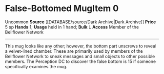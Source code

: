 ﻿---
bulk: L
hands: '1'
id: '1620'
item_category: Adventuring Gear
level: '0'
name: False-Bottomed Mug
price: 5 sp
rarity: Uncommon
source: '[[DATABASE/source/Dark Archive|Dark Archive]]'
subcategory: adventuringgear
trait:
- '[[DATABASE/trait/Uncommon|Uncommon]]'
type: Item
usage: held in 1 hand

---
# False-Bottomed Mug<span class="item-type">Item 0</span>

<span class="trait-uncommon item-trait">Uncommon</span>
**Source** [[DATABASE/source/Dark Archive|Dark Archive]]
**Price** 5 sp
**Hands** 1; **Usage** held in 1 hand; **Bulk** L
**Access** Member of the Bellflower Network

---
This mug looks like any other; however, the bottom part unscrews to reveal a velvet-lined chamber. These are primarily used by members of the Bellflower Network to sneak messages and small objects to other possible members. The Perception DC to discover the false bottom is 15 if someone specifically examines the mug.